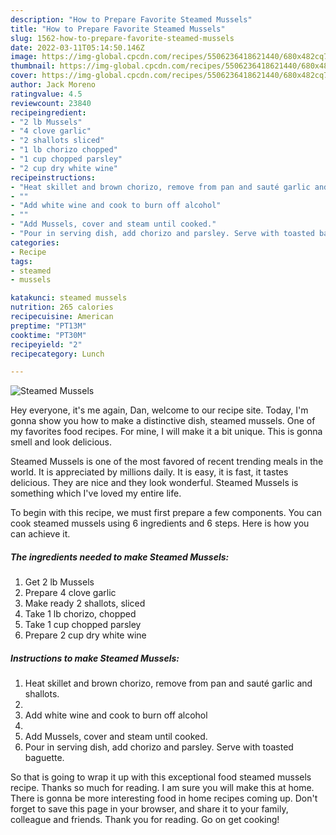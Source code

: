 ```yaml
---
description: "How to Prepare Favorite Steamed Mussels"
title: "How to Prepare Favorite Steamed Mussels"
slug: 1562-how-to-prepare-favorite-steamed-mussels
date: 2022-03-11T05:14:50.146Z
image: https://img-global.cpcdn.com/recipes/5506236418621440/680x482cq70/steamed-mussels-recipe-main-photo.jpg
thumbnail: https://img-global.cpcdn.com/recipes/5506236418621440/680x482cq70/steamed-mussels-recipe-main-photo.jpg
cover: https://img-global.cpcdn.com/recipes/5506236418621440/680x482cq70/steamed-mussels-recipe-main-photo.jpg
author: Jack Moreno
ratingvalue: 4.5
reviewcount: 23840
recipeingredient:
- "2 lb Mussels"
- "4 clove garlic"
- "2 shallots sliced"
- "1 lb chorizo chopped"
- "1 cup chopped parsley"
- "2 cup dry white wine"
recipeinstructions:
- "Heat skillet and brown chorizo, remove from pan and sauté garlic and shallots."
- ""
- "Add white wine and cook to burn off alcohol"
- ""
- "Add Mussels, cover and steam until cooked."
- "Pour in serving dish, add chorizo and parsley. Serve with toasted baguette."
categories:
- Recipe
tags:
- steamed
- mussels

katakunci: steamed mussels 
nutrition: 265 calories
recipecuisine: American
preptime: "PT13M"
cooktime: "PT30M"
recipeyield: "2"
recipecategory: Lunch

---
```



![Steamed Mussels](https://img-global.cpcdn.com/recipes/5506236418621440/680x482cq70/steamed-mussels-recipe-main-photo.jpg)

Hey everyone, it's me again, Dan, welcome to our recipe site. Today, I'm gonna show you how to make a distinctive dish, steamed mussels. One of my favorites food recipes. For mine, I will make it a bit unique. This is gonna smell and look delicious.

Steamed Mussels is one of the most favored of recent trending meals in the world. It is appreciated by millions daily. It is easy, it is fast, it tastes delicious. They are nice and they look wonderful. Steamed Mussels is something which I've loved my entire life.




To begin with this recipe, we must first prepare a few components. You can cook steamed mussels using 6 ingredients and 6 steps. Here is how you can achieve it.

<!--inarticleads1-->

##### The ingredients needed to make Steamed Mussels:

1. Get 2 lb Mussels
1. Prepare 4 clove garlic
1. Make ready 2 shallots, sliced
1. Take 1 lb chorizo, chopped
1. Take 1 cup chopped parsley
1. Prepare 2 cup dry white wine




<!--inarticleads2-->

##### Instructions to make Steamed Mussels:

1. Heat skillet and brown chorizo, remove from pan and sauté garlic and shallots.
1. 
1. Add white wine and cook to burn off alcohol
1. 
1. Add Mussels, cover and steam until cooked.
1. Pour in serving dish, add chorizo and parsley. Serve with toasted baguette.




So that is going to wrap it up with this exceptional food steamed mussels recipe. Thanks so much for reading. I am sure you will make this at home. There is gonna be more interesting food in home recipes coming up. Don't forget to save this page in your browser, and share it to your family, colleague and friends. Thank you for reading. Go on get cooking!
